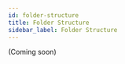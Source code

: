 ```yaml
---
id: folder-structure
title: Folder Structure
sidebar_label: Folder Structure
---
```


(Coming soon)
